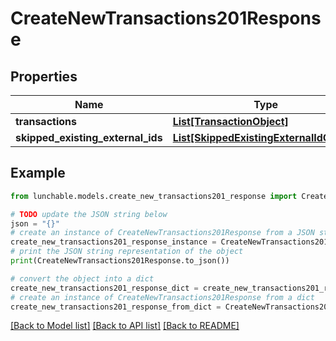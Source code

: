 # CreateNewTransactions201Response

## Properties

| Name                              | Type                                                                            | Description | Notes      |
| --------------------------------- | ------------------------------------------------------------------------------- | ----------- | ---------- |
| **transactions**                  | [**List[TransactionObject]**](TransactionObject.md)                             |             |
| **skipped_existing_external_ids** | [**List[SkippedExistingExternalIdObject]**](SkippedExistingExternalIdObject.md) |             | [optional] |

## Example

```python
from lunchable.models.create_new_transactions201_response import CreateNewTransactions201Response

# TODO update the JSON string below
json = "{}"
# create an instance of CreateNewTransactions201Response from a JSON string
create_new_transactions201_response_instance = CreateNewTransactions201Response.from_json(json)
# print the JSON string representation of the object
print(CreateNewTransactions201Response.to_json())

# convert the object into a dict
create_new_transactions201_response_dict = create_new_transactions201_response_instance.to_dict()
# create an instance of CreateNewTransactions201Response from a dict
create_new_transactions201_response_from_dict = CreateNewTransactions201Response.from_dict(create_new_transactions201_response_dict)
```

[[Back to Model list]](../README.md#documentation-for-models) [[Back to API list]](../README.md#documentation-for-api-endpoints) [[Back to README]](../README.md)
